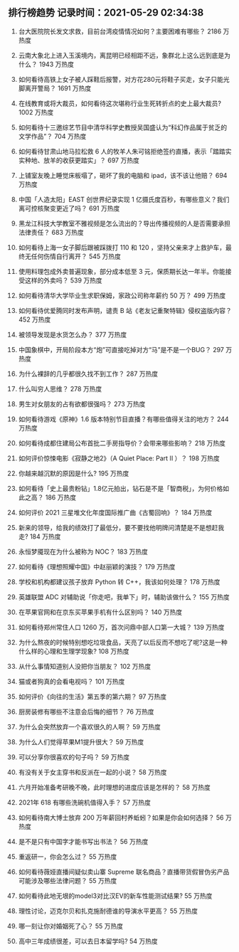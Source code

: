 
## 排行榜趋势 记录时间：2021-05-29 02:34:38
  
  1. 台大医院院长发文求救，目前台湾疫情情况如何？主要困难有哪些？ 2186 万热度
    
  2. 云南大象北上进入玉溪境内，离昆明已经相距不远，象群北上这么远到底是为什么？ 1943 万热度
    
  3. 如何看待高铁上女子被人踩鞋后报警，对方花280元将鞋子买走，女子只能光脚离开警局？ 1691 万热度
    
  4. 在线教育或将大裁员，如何看待这次堪称行业生死转折点的史上最大裁员? 1002 万热度
    
  5. 如何看待十三邀综艺节目中清华科学史教授吴国盛认为“科幻作品属于贫乏的文学作品”？ 704 万热度
    
  6. 如何看待甘肃山地马拉松救 6 人的牧羊人朱可铭拒绝签约直播，表示「踏踏实实种地、放羊的收获更踏实」？ 697 万热度
    
  7. 上铺室友晚上睡觉床板塌了，砸坏了我的电脑和 ipad，该不该让他赔？ 694 万热度
    
  8. 中国「人造太阳」EAST 创世界纪录实现 1 亿摄氏度百秒，有哪些意义？我们离可控核聚变更近了吗？ 691 万热度
    
  9. 黑龙江科技大学教室不雅视频是怎么流出的？导出传播视频的人是否需要承担法律责任？ 683 万热度
    
  10. 如何看待上海一女子脚后跟被踩拨打 110 和 120 ，坚持父亲来才上救护车，最终无任何伤情自行离开？ 545 万热度
    
  11. 使用料理包成外卖普遍现象，部分成本低至 3 元，保质期长达一年半。你能接受这样的外卖吗？ 539 万热度
    
  12. 如何看待清华大学毕业生求职保姆，家政公司称年薪约 50 万？ 499 万热度
    
  13. 如何看待优爱腾同时发布声明，谴责 B 站《老友记重聚特辑》侵权盗版内容？ 452 万热度
    
  14. 被领导发现是水货怎么办？ 377 万热度
    
  15. 中国象棋中，开局阶段本方“炮”可直接吃掉对方“马”是不是一个BUG？ 297 万热度
    
  16. 为什么裸辞的几乎都很久找不到工作？ 287 万热度
    
  17. 什么叫穷人思维？ 278 万热度
    
  18. 男生对女朋友的占有欲都很强吗？ 273 万热度
    
  19. 如何看待游戏《原神》1.6 版本特别节目直播？有哪些值得关注的地方？ 244 万热度
    
  20. 如何看待成都住建局公布首批二手房指导价？会带来哪些影响？ 218 万热度
    
  21. 如何评价惊悚电影《寂静之地2》（A Quiet Place: Part II ）？ 198 万热度
    
  22. 你越来越沉默的原因是什么? 195 万热度
    
  23. 如何看待「史上最贵粉钻」1.8亿元拍出，钻石是不是「智商税」，为何价格如此之高？ 186 万热度
    
  24. 如何评价 2021 三星堆文化年度国际推广曲《古蜀回响》？ 184 万热度
    
  25. 新来的领导，给我的绩效打了最低分，要不要找他明牌问清楚是不是想赶我走? 184 万热度
    
  26. 永恒梦魇现在为什么被称为 NOC？ 183 万热度
    
  27. 如何看待《理想照耀中国》中赵丽颖的演技？ 179 万热度
    
  28. 学校和机构都建议孩子放弃 Python 转 C++，我该如何处理？ 178 万热度
    
  29. 英雄联盟 ADC 对辅助说「你走吧，我单下」时，辅助该做什么？ 155 万热度
    
  30. 在苹果官网和在京东买苹果手机有什么区别吗？ 140 万热度
    
  31. 如何看待郑州常住人口 1260 万，首次问鼎中部人口第一大城？ 139 万热度
    
  32. 为什么熬夜的时候特别想吃垃圾食品，天亮了以后反而不想吃了呢?这是一种什么样的心理和生理学现象? 108 万热度
    
  33. 从什么事情知道别人没把你当朋友？ 102 万热度
    
  34. 猫或者狗真的会看电视吗？ 101 万热度
    
  35. 如何评价《向往的生活》第五季的第六期？ 97 万热度
    
  36. 厨房装修有哪些不注意会后悔的细节？ 76 万热度
    
  37. 为什么会突然放弃一个喜欢很久的人啊？ 59 万热度
    
  38. 为什么人们觉得苹果M1提升很大？ 59 万热度
    
  39. 可以分享你很喜欢的句子吗？ 59 万热度
    
  40. 有没有关于女主穿书和反派在一起的小说？ 58 万热度
    
  41. 六月开始准备考研晚不晚，此时理想的进度应该是怎样的？ 58 万热度
    
  42. 2021年 618 有哪些洗碗机值得入手？ 57 万热度
    
  43. 如何看待南大博士放弃 200 万年薪回村养蚯蚓？如果是你会如何选择？ 56 万热度
    
  44. 是不是只有中国字才能书写出书法？ 56 万热度
    
  45. 重返研一，你会怎么过？ 55 万热度
    
  46. 如何看待薇娅直播间疑似卖山寨 Supreme 联名商品？直播带货假冒伪劣产品可能涉及哪些法律问题？ 55 万热度
    
  47. 如何看待此地无垠的model3对比汉EV的新车性能测试结果? 55 万热度
    
  48. 理性讨论，迈克尔贝和扎克施耐德谁的导演水平更高？ 55 万热度
    
  49. 哪一刻让你对婚姻死了心？ 55 万热度
    
  50. 高中三年成绩很差，可以去日本留学吗? 54 万热度
    